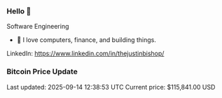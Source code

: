 ### Hello 🤙  

Software Engineering

- 🔭 I love computers, finance, and building things.
  
LinkedIn: https://www.linkedin.com/in/thejustinbishop/  






































































































































































































































































































































































































































































































































































































































































































































































































































































































































































































































































































### Bitcoin Price Update
Last updated: 2025-09-14 12:38:53 UTC
Current price: $115,841.00 USD
